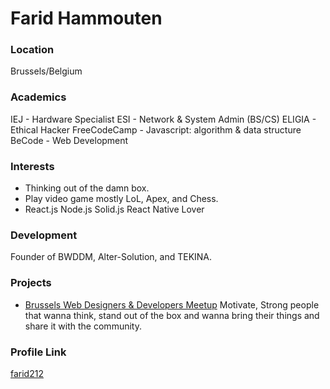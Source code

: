 # Farid Hammouten

### Location

Brussels/Belgium

### Academics

IEJ - Hardware Specialist
ESI - Network & System Admin (BS/CS)
ELIGIA - Ethical Hacker
FreeCodeCamp - Javascript: algorithm & data structure
BeCode - Web Development

### Interests

- Thinking out of the damn box. 
- Play video game mostly LoL, Apex, and Chess. 
- React.js Node.js Solid.js React Native Lover

### Development

Founder of BWDDM, Alter-Solution, and TEKINA.

### Projects

- [Brussels Web Designers & Developers Meetup](https://github.com/bwddm) Motivate, Strong people that wanna think, stand out of the box and wanna bring their things and share it with the community.

### Profile Link

[farid212](https://github.com/farid212)
